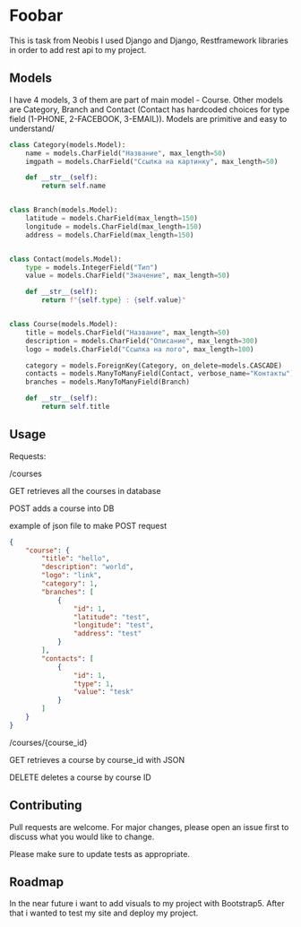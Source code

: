 # Foobar

This is task from Neobis
I used Django and Django, Restframework libraries in order to add rest api to my project. 

## Models

I have 4 models, 3 of them are part of main model - Course.
Other models are Category, Branch and Contact (Contact has hardcoded choices for type field (1-PHONE, 2-FACEBOOK, 3-EMAIL)).
Models are primitive and easy to understand/

```python
class Category(models.Model):
    name = models.CharField("Название", max_length=50)
    imgpath = models.CharField("Ссылка на картинку", max_length=50)

    def __str__(self):
        return self.name


class Branch(models.Model):
    latitude = models.CharField(max_length=150)
    longitude = models.CharField(max_length=150)
    address = models.CharField(max_length=150)


class Contact(models.Model):
    type = models.IntegerField("Тип")
    value = models.CharField("Значение", max_length=50)

    def __str__(self):
        return f"{self.type} : {self.value}"


class Course(models.Model):
    title = models.CharField("Название", max_length=50)
    description = models.CharField("Описание", max_length=300)
    logo = models.CharField("Ссылка на лого", max_length=100)

    category = models.ForeignKey(Category, on_delete=models.CASCADE)
    contacts = models.ManyToManyField(Contact, verbose_name="Контакты")
    branches = models.ManyToManyField(Branch)

    def __str__(self):
        return self.title
```

## Usage

Requests:

/courses

GET retrieves all the courses in database

POST adds a course into DB

example of json file to make POST request
```json
{
    "course": {
        "title": "hello",
        "description": "world",
        "logo": "link",
        "category": 1,
        "branches": [
            {
                "id": 1,
                "latitude": "test",
                "longitude": "test",
                "address": "test"
            }
        ],
        "contacts": [
            {
                "id": 1,
                "type": 1,
                "value": "tesk"
            }
        ]
    }
}
```

/courses/{course_id}

GET retrieves a course by course_id with JSON

DELETE deletes a course by course ID


## Contributing
Pull requests are welcome. For major changes, please open an issue first to discuss what you would like to change.

Please make sure to update tests as appropriate.


## Roadmap
In the near future i want to add visuals to my project with Bootstrap5. After that i wanted to test my site and deploy my project.
